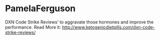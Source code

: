 # PamelaFerguson
DXN Code Strike Reviews’ to aggravate those hormones and improve the performance. Read More it: http://www.ketogenicdietpills.com/dxn-code-strike-reviews/
